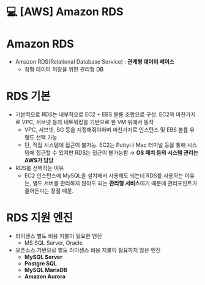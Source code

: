 💻 [AWS] Amazon RDS 
====================
# Amazon RDS
* Amazon RDS(Relational Database Service) : **관계형 데이터 베이스**
    * 정형 데이터 저장을 위한 관리형 DB

# RDS 기본 
* 기본적으로 RDS는 내부적으로 EC2 + EBS 볼륨 조합으로 구성. EC2와 마찬가지로 VPC, 서브넷 등의 네트워킹을 기반으로 한 VM 위에서 동작
    * VPC, 서브넷, SG 등을 지정해줘야하며 마찬가지로 인스턴스 및 EBS 볼륨 유형도 선택 가능
    * 단, 직접 시스템에 접근이 불가능. EC2는 Putty나 Mac 터미널 등을 통해 시스템에 접근할 수 있지만 RDS는 접근이 불가능함 → **OS 패치 등의 시스템 관리는 AWS가 담당**
* RDS를 선택하는 이유
    * EC2 인스턴스에 MySQL을 설치해서 사용해도 되는데 RDS를 사용하는 이유는, 별도 서버를 관리하지 않아도 되는 **관리형 서비스**이기 때문에 관리포인트가 줄어든다는 장점 때문. 

# RDS 지원 엔진
* 라이센스 별도 비용 지불이 필요한 엔진
    * MS SQL Server, Oracle 
* 오픈소스 기반으로 별도 라이센스 비용 지불이 필요하지 않은 엔진
    * **MySQL Server**
    * **Postgre SQL**
    * **MySQL MariaDB**
    * **Amazon Aurora**

